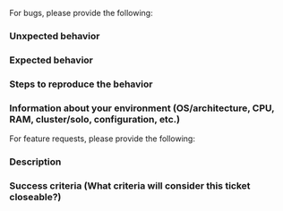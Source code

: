 For bugs, please provide the following:

### Unxpected behavior

### Expected behavior

### Steps to reproduce the behavior

### Information about your environment (OS/architecture, CPU, RAM, cluster/solo, configuration, etc.)


For feature requests, please provide the following:

### Description

### Success criteria (What criteria will consider this ticket closeable?)
